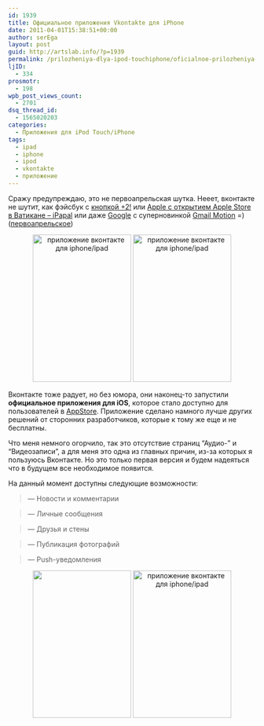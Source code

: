```yaml
---
id: 1939
title: Официальное приложения Vkontakte для iPhone
date: 2011-04-01T15:38:51+00:00
author: serEga
layout: post
guid: http://artslab.info/?p=1939
permalink: /prilozheniya-dlya-ipod-touchiphone/oficialnoe-prilozheniya-vkontakte-dlya-iphone/
ljID:
  - 334
prosmotr:
  - 198
wpb_post_views_count:
  - 2701
dsq_thread_id:
  - 1565020203
categories:
  - Приложения для iPod Touch/iPhone
tags:
  - ipad
  - iphone
  - ipod
  - vkontakte
  - приложение
---
```

Сражу предупреждаю, это не первоапрельская шутка. Нееет, вконтакте не шутит, как фэйсбук с [кнопкой +2!](http://artslab.info/wp-content/uploads/facebook_plus_two_button.png) или [Apple с открытием Apple Store в Ватикане &#8211; iPapal](http://artslab.info/wp-content/uploads/applestore_in_vatican.png) или даже [Google](http://www.google.com/intl/en/jobs/uslocations/mountain-view/autocompleter/index.html) с суперновинкой [Gmail Motion](http://gmail.com/motion) =) ([первоапрельское](http://thenextweb.com/ru/2011/04/01/kto-i-kak-shutit-1-aprelya/))

<center>
  <a href="http://artslab.info/wp-content/uploads/vkontakte_iphone_app1.jpg"><img src="http://artslab.info/wp-content/uploads/vkontakte_iphone_app1-200x300.jpg" alt="приложение вконтакте для iphone/ipad" title="vkontakte_iphone_app1" width="200" height="300" class="alignnone size-medium wp-image-1942" /></a> <a href="http://artslab.info/wp-content/uploads/vkontakte_iphone_app2.jpg"><img src="http://artslab.info/wp-content/uploads/vkontakte_iphone_app2-200x300.jpg" alt="приложение вконтакте для iphone/ipad" title="vkontakte_iphone_app2" width="200" height="300" class="alignnone size-medium wp-image-1943" srcset="http://img.artslab.info/vkontakte_iphone_app2-200x300.jpg 200w, http://img.artslab.info/vkontakte_iphone_app2.jpg 320w" sizes="(max-width: 200px) 100vw, 200px" /></a>
</center>

Вконтакте тоже радует, но без юмора, они наконец-то запустили **официальное приложения для iOS**, которое стало доступно для пользователей в [AppStore](http://itunes.apple.com/app/id427948430#). Приложение сделано намного лучше других решений от сторонних разработчиков, которые к тому же еще и не бесплатны.
  
Что меня немного огорчило, так это отсутствие страниц &#8220;Аудио-&#8221; и &#8220;Видеозаписи&#8221;, а для меня это одна из главных причин, из-за которых я пользуюсь Вконтакте. Но это только первая версия и будем надеяться что в будущем все необходимое появится.

На данный момент доступны следующие возможности:

> — Новости и комментарии
  
> — Личные сообщения
  
> — Друзья и стены
  
> — Публикация фотографий
  
> — Push-уведомления

<center>
  <a href="http://artslab.info/wp-content/uploads/vkontakte_iphone_app3.jpg"><img src="http://artslab.info/wp-content/uploads/vkontakte_iphone_app3-200x300.jpg" alt="" title="vkontakte_iphone_app3" width="200" height="300" class="alignnone size-medium wp-image-1944" alt="приложение вконтакте для iphone/ipad" srcset="http://img.artslab.info/vkontakte_iphone_app3-200x300.jpg 200w, http://img.artslab.info/vkontakte_iphone_app3.jpg 320w" sizes="(max-width: 200px) 100vw, 200px" /></a> <a href="http://artslab.info/wp-content/uploads/vkontakte_iphone_app4.jpg"><img src="http://artslab.info/wp-content/uploads/vkontakte_iphone_app4-200x300.jpg" alt="приложение вконтакте для iphone/ipad" title="vkontakte_iphone_app4" width="200" height="300" class="alignnone size-medium wp-image-1945" srcset="http://img.artslab.info/vkontakte_iphone_app4-200x300.jpg 200w, http://img.artslab.info/vkontakte_iphone_app4.jpg 320w" sizes="(max-width: 200px) 100vw, 200px" /></a>
</center>